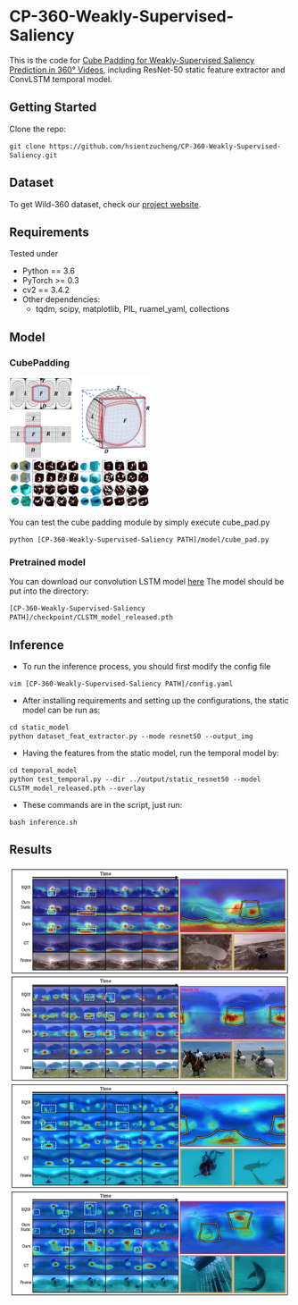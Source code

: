 # CP-360-Weakly-Supervised-Saliency
This is the code for [Cube Padding for Weakly-Supervised Saliency Prediction in 360° Videos](http://aliensunmin.github.io/project/360saliency/), including ResNet-50 static feature extractor and ConvLSTM temporal model.

## Getting Started
Clone the repo:
```
git clone https://github.com/hsientzucheng/CP-360-Weakly-Supervised-Saliency.git
```

## Dataset 
To get Wild-360 dataset, check our [project website](http://aliensunmin.github.io/project/360saliency/).

## Requirements
Tested under
- Python == 3.6
- PyTorch >= 0.3
- cv2 == 3.4.2
- Other dependencies:
    - tqdm, scipy, matplotlib, PIL, ruamel_yaml, collections

## Model
### CubePadding

<img src="./images/cubeprojection.jpg" width="50%"/>

<img src="./images/feature_map_visual.jpg" width="50%"/>

You can test the cube padding module by simply execute cube_pad.py
```
python [CP-360-Weakly-Supervised-Saliency PATH]/model/cube_pad.py
```

### Pretrained model
You can download our convolution LSTM model [here](https://drive.google.com/file/d/1uOI4c9ojCU0pvUHN4cdf-JYUyWqkf-gm/view?usp=sharing)
The model should be put into the directory:
```
[CP-360-Weakly-Supervised-Saliency PATH]/checkpoint/CLSTM_model_released.pth
```

## Inference
- To run the inference process, you should first modify the config file
```
vim [CP-360-Weakly-Supervised-Saliency PATH]/config.yaml
```

- After installing requirements and setting up the configurations, the static model can be run as:
```
cd static_model
python dataset_feat_extractor.py --mode resnet50 --output_img
```

- Having the features from the static model, run the temporal model by:
```
cd temporal_model
python test_temporal.py --dir ../output/static_resnet50 --model CLSTM_model_released.pth --overlay
```

- These commands are in the script, just run:
```
bash inference.sh
```

## Results
<img src="./images/result.jpg" width="100%"/>

